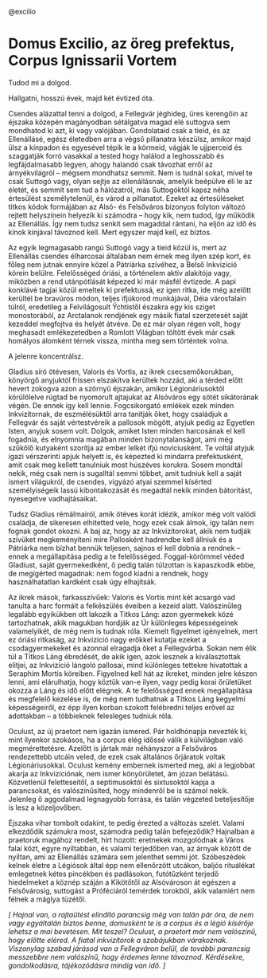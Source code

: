 @excilio

# Domus Excilio, az öreg prefektus, Corpus Ignissarii Vortem

Tudod mi a dolgod.

Hallgatni, hosszú évek, majd két évtized óta.

Csendes alázattal tenni a dolgod, a Fellegvár jéghideg, üres kerengőin az éjszaka közepén magányodban sétálgatva magad elé suttogva sem mondhatod ki azt, ki vagy valójában. Gondolataid csak a tieid, és az Ellenállásé, egész életedben arra a végső pillanatra készülsz, amikor majd ülsz a kínpadon és egyesével tépik le a körmeid, vágják le ujjperceid és szaggatják forró vasakkal a tested hogy halálod a leghosszabb és legfájdalmasabb legyen, ahogy halandó csak távozhat erről az árnyékvilágról – mégsem mondhatsz semmit. Nem is tudnál sokat, mivel te csak Suttogó vagy, olyan sejtje az ellenállásnak, amelyik beépülve éli le az életét, és semmit sem tud a hálózatról, más Suttogóktól kapsz néha értesülést személytelenül, és várod a pillanatot. Ezeket az értesüléseket titkos kódok formájában az Alsó- és Felsőváros bizonyos folyton változó rejtett helyszínein helyezik ki számodra – hogy kik, nem tudod, így működik az Ellenállás. Így nem tudsz senkit sem magaddal rántani, ha eljön az idő és kínok kínjával távoznod kell. Mert egyszer majd kell, ez biztos.

Az egyik legmagasabb rangú Suttogó vagy a tieid közül is, mert az Ellenállás csendes élharcosai általában nem érnek meg ilyen szép kort, és főleg nem jutnak ennyire közel a Pátriárka szívéhez, a Belső Inkvizíció körein belülre. Felelősséged óriási, a történelem aktív alakítója vagy, miközben a rend utánpótlását képezed ki már másfél évtizede. A papi konklávé tagjai közül emeltek ki prefektussá, ez igen ritka, ide még azelőtt kerültél be bravúros módon, teljes ifjúkorod munkájával, Déia városfalain túlról, eredetileg a Felvilágosult Ÿchtistől északra egy kis sziget monostorából, az Arctalanok rendjének egy másik fiatal szerzetesét saját kezeddel megfojtva és helyét átvéve. De ez már olyan régen volt, hogy meghasadt emlékezetedben a Romlott Világban töltött évek már csak homályos álomként térnek vissza, mintha meg sem történtek volna.

A jelenre koncentrálsz.

Gladius síró ötévesen, Valoris és Vortis, az ikrek csecsemőkorukban, könyörgő anyjuktól frissen elszakítva kerültek hozzád, aki a térded előtt hevert zokogva azon a szörnyű éjszakán, amikor Légionáriusoktól körülölelve rúgtad be nyomorult ajtajukat az Alsóváros egy sötét sikátorának végén. De ennek így kell lennie. Fogcsikorgató emlékek ezek minden Inkvizítornak, de eszmélésüktől arra tanítják őket, hogy családjuk a Fellegvár és saját vértestvéreik a pallosok mögött, atyjuk pedig az Egyetlen Isten, anyjuk sosem volt. Dolgok, amiket Isten minden harcosának el kell fogadnia, és elnyomnia magában minden bizonytalanságot, ami még szűkölő kutyaként szorítja az ember lelkét ifjú novíciusként. Te voltál atyjuk igazi vérszerinti apjuk helyett is, és képezted ki mindarra prefektusként, amit csak meg kellett tanulniuk most húszéves korukra. Sosem mondtál nekik, még csak nem is sugalltál semmi többet, amit tudniuk kell a saját ismert világukról, de csendes, vigyázó atyai szemmel kísérted személyiségeik lassú kibontakozását és megadtál nekik minden bátorítást, nyesegetve vadhajtásaikat.

Tudsz Gladius rémálmairól, amik ötéves korát idézik, amikor még volt valódi családja, de sikeresen elhitetted vele, hogy ezek csak álmok, így talán nem fognak gondot okozni. A baj az, hogy az az Inkvizítorokat, akik nem tudják szívüket megkeményíteni mire Pallosként hadrendbe kell állniuk és a Pátriárka nem bízhat bennük teljesen, sajnos el kell dobnia a rendnek – ennek a megállapítása pedig a te felelősséged. Foggal-körömmel véded Gladiust, saját gyermekedként, ő pedig talán túlzottan is kapaszkodik ebbe, de megígérted magadnak: nem fogod kiadni a rendnek, hogy használhatatlan kardként csak úgy elhajítsák.

Az ikrek mások, farkasszívűek: Valoris és Vortis mint két acsargó vad tanulta a harc formáit a felkészülés éveiben a kezeid alatt. Valószínűleg legalább egyikükben ott lakozik a Titkos Láng: azon gyermekek közé tartozhatnak, akik magukban hordják az Úr különleges képességeinek valamelyikét, de még nem is tudnak róla. Kiemelt figyelmet igényelnek, mert ez óriási ritkaság, az Inkvizíció nagy erőkkel kutatja ezeket a csodagyermekeket és azonnal elragadja őket a Fellegvárba. Sokan nem élik túl a Titkos Láng ébredését, de akik igen, azok lesznek a kiválasztottak elitjei, az Inkvizíció lángoló pallosai, mind különleges tettekre hivatottak a Seraphim Mortis köreiben. Figyelned kell hát az ikreket, minden jelre készen lenni, ami elárulhatja, hogy köztük van-e ilyen, vagy pedig korai őrületüket okozza a Láng és idő előtt elégnek. A te felelősséged ennek megállapítása és megfelelő kezelése is, de még nem tudhatnak a Titkos Láng kegyelmi képességeiről, ez épp ilyen korban szokott felébredni teljes erővel az adottakban – a többieknek felesleges tudniuk róla.

Oculust, az új praetort nem igazán ismered. Pár holdhónapja nevezték ki, mint ilyenkor szokásos, ha a corpus elég időssé válik a külvilágban való megmérettetésre. Azelőtt is jártak már néhányszor a Felsőváros rendezettebb utcáin veled, de ezek csak általános őrjáratok voltak Légionáriusokkal. Oculust kemény embernek ismerted meg, aki a legjobbat akarja az Inkvizíciónak, nem ismer könyörületet, ám józan belátású. Közvetlenül feletteseitől, a septimusoktól és sixtusoktól kapja a parancsokat, és valószínűsíted, hogy mindenről be is számol nekik. Jelenleg ő aggodalmad legnagyobb forrása, és talán végzeted beteljesítője is lesz a közeljovőben.

Éjszaka vihar tombolt odakint, te pedig érezted a változás szelét. Valami elkezdődik számukra most, számodra pedig talán befejeződik? Hajnalban a praetoruk magához rendelt, hírt hozott: eretnekek mozgolódnak a Város falai közt, egyre nyíltabban, és valami terjedőben van, az árnyak között de nyíltan, ami az Ellenállás számára sem jelenthet semmi jót. Szóbeszédek kelnek életre a Légiósok által épp nem ellenőrzött utcákon, baljós rituálékat emlegetnek kétes pincékben és padlásokon, futótűzként terjedő hiedelmeket a köznép száján a Kikötőtől az Alsóvároson át egészen a Felsővárosig, suttogást a Próféciáról temérdek torokból, akik valamiért nem félnek a máglya tüzétől.

_[ Hajnal van, a rajtaütést elindító parancsig még van talán pár óra, de nem vagy egyáltalán biztos benne, domusként te is a corpus és a légió kísérője lehetsz a mai bevetésen. Mit teszel? Oculust, a praetort már nem valószínű, hogy előtte eléred. A fiatal inkvizítorok a szobájukban várakoznak. Viszonylag szabad járásod van a Fellegváron belül, de további parancsig messzebbre nem valószínű, hogy érdemes lenne távoznod. Kérdésekre, gondolkodásra, tájékozódásra mindig van idő. ]_
